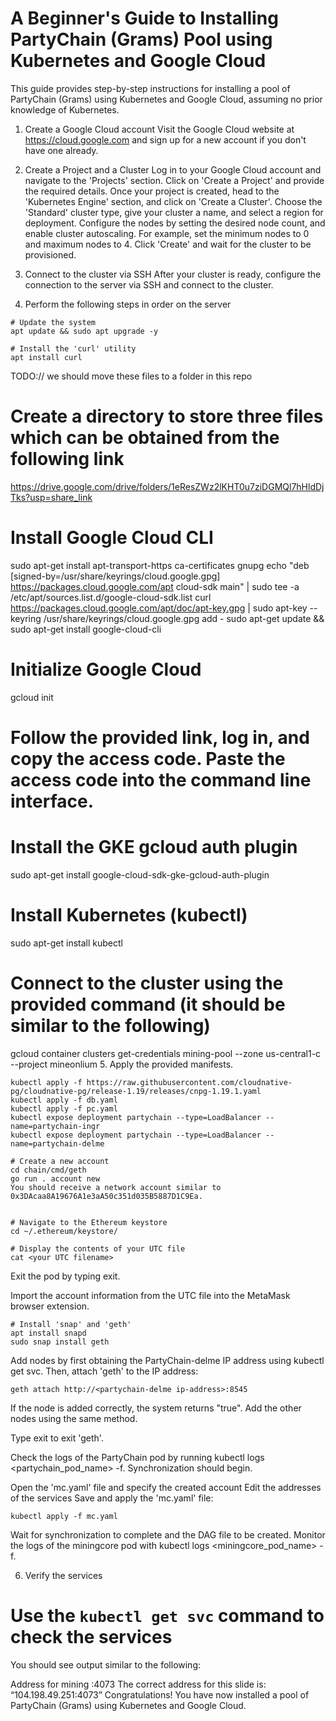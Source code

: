 # A Beginner's Guide to Installing PartyChain (Grams) Pool using Kubernetes and Google Cloud

This guide provides step-by-step instructions for installing a pool of PartyChain (Grams) using Kubernetes and Google Cloud, assuming no prior knowledge of Kubernetes.

1. Create a Google Cloud account
Visit the Google Cloud website at https://cloud.google.com and sign up for a new account if you don't have one already.

2. Create a Project and a Cluster
Log in to your Google Cloud account and navigate to the 'Projects' section. Click on 'Create a Project' and provide the required details.
Once your project is created, head to the 'Kubernetes Engine' section, and click on 'Create a Cluster'.
Choose the 'Standard' cluster type, give your cluster a name, and select a region for deployment.
Configure the nodes by setting the desired node count, and enable cluster autoscaling. For example, set the minimum nodes to 0 and maximum nodes to 4.
Click 'Create' and wait for the cluster to be provisioned.
3. Connect to the cluster via SSH
After your cluster is ready, configure the connection to the server via SSH and connect to the cluster.
4. Perform the following steps in order on the server

```
# Update the system
apt update && sudo apt upgrade -y

# Install the 'curl' utility
apt install curl
```


TODO:// we should move these files to a folder in this repo
# Create a directory to store three files which can be obtained from the following link
https://drive.google.com/drive/folders/1eResZWz2lKHT0u7ziDGMQl7hHldDjTks?usp=share_link

# Install Google Cloud CLI
sudo apt-get install apt-transport-https ca-certificates gnupg
echo "deb [signed-by=/usr/share/keyrings/cloud.google.gpg] https://packages.cloud.google.com/apt cloud-sdk main" | sudo tee -a /etc/apt/sources.list.d/google-cloud-sdk.list
curl https://packages.cloud.google.com/apt/doc/apt-key.gpg | sudo apt-key --keyring /usr/share/keyrings/cloud.google.gpg add -
sudo apt-get update && sudo apt-get install google-cloud-cli

# Initialize Google Cloud
gcloud init

# Follow the provided link, log in, and copy the access code. Paste the access code into the command line interface.

# Install the GKE gcloud auth plugin
sudo apt-get install google-cloud-sdk-gke-gcloud-auth-plugin

# Install Kubernetes (kubectl)
sudo apt-get install kubectl

# Connect to the cluster using the provided command (it should be similar to the following)
gcloud container clusters get-credentials mining-pool --zone us-central1-c --project mineonlium
5. Apply the provided manifests. 
```
kubectl apply -f https://raw.githubusercontent.com/cloudnative-pg/cloudnative-pg/release-1.19/releases/cnpg-1.19.1.yaml
kubectl apply -f db.yaml
kubectl apply -f pc.yaml
kubectl expose deployment partychain --type=LoadBalancer --name=partychain-ingr
kubectl expose deployment partychain --type=LoadBalancer --name=partychain-delme
```


```
# Create a new account
cd chain/cmd/geth
go run . account new
You should receive a network account similar to 0x3DAcaa8A19676A1e3aA50c351d035B5887D1C9Ea.


# Navigate to the Ethereum keystore
cd ~/.ethereum/keystore/

# Display the contents of your UTC file
cat <your UTC filename>
```

Exit the pod by typing exit.


Import the account information from the UTC file into the MetaMask browser extension.

```
# Install 'snap' and 'geth'
apt install snapd
sudo snap install geth
```


Add nodes by first obtaining the PartyChain-delme IP address using kubectl get svc. Then, attach 'geth' to the IP address:

```
geth attach http://<partychain-delme ip-address>:8545
```
If the node is added correctly, the system returns "true". Add the other nodes using the same method.

Type exit to exit 'geth'.

Check the logs of the PartyChain pod by running kubectl logs <partychain_pod_name> -f. Synchronization should begin.


Open the 'mc.yaml' file and specify the created account
Edit the addresses of the services
Save and apply the 'mc.yaml' file:

```
kubectl apply -f mc.yaml
```
Wait for synchronization to complete and the DAG file to be created. Monitor the logs of the miningcore pod with kubectl logs <miningcore_pod_name> -f.

6. Verify the services
# Use the `kubectl get svc` command to check the services
You should see output similar to the following:


Address for mining <mining-core-loadbalancer external-ip>:4073
The correct address for this slide is: “104.198.49.251:4073”
Congratulations! You have now installed a pool of PartyChain (Grams) using Kubernetes and Google Cloud.
